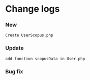 # Change logs

### New
    Create UserScopus.php
### Update
    add function scopusData in User.php
### Bug fix
